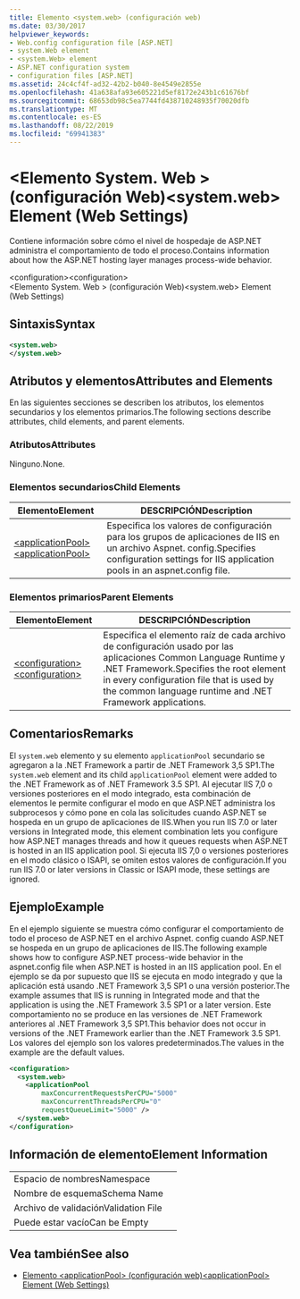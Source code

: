 ```yaml
---
title: Elemento <system.web> (configuración web)
ms.date: 03/30/2017
helpviewer_keywords:
- Web.config configuration file [ASP.NET]
- system.Web element
- <system.Web> element
- ASP.NET configuration system
- configuration files [ASP.NET]
ms.assetid: 24c4cf4f-ad32-42b2-b040-8e4549e2855e
ms.openlocfilehash: 41a638afa93e605221d5ef8172e243b1c61676bf
ms.sourcegitcommit: 68653db98c5ea7744fd438710248935f70020dfb
ms.translationtype: MT
ms.contentlocale: es-ES
ms.lasthandoff: 08/22/2019
ms.locfileid: "69941383"
---
```

# <a name="systemweb-element-web-settings"></a><span data-ttu-id="69a81-102">\<Elemento System. Web > (configuración Web)</span><span class="sxs-lookup"><span data-stu-id="69a81-102">\<system.web> Element (Web Settings)</span></span>
<span data-ttu-id="69a81-103">Contiene información sobre cómo el nivel de hospedaje de ASP.NET administra el comportamiento de todo el proceso.</span><span class="sxs-lookup"><span data-stu-id="69a81-103">Contains information about how the ASP.NET hosting layer manages process-wide behavior.</span></span>  
  
 <span data-ttu-id="69a81-104">\<configuration></span><span class="sxs-lookup"><span data-stu-id="69a81-104">\<configuration></span></span>  
<span data-ttu-id="69a81-105">\<Elemento System. Web > (configuración Web)</span><span class="sxs-lookup"><span data-stu-id="69a81-105">\<system.web> Element (Web Settings)</span></span>  
  
## <a name="syntax"></a><span data-ttu-id="69a81-106">Sintaxis</span><span class="sxs-lookup"><span data-stu-id="69a81-106">Syntax</span></span>  
  
```xml  
<system.web>  
</system.web>  
```  
  
## <a name="attributes-and-elements"></a><span data-ttu-id="69a81-107">Atributos y elementos</span><span class="sxs-lookup"><span data-stu-id="69a81-107">Attributes and Elements</span></span>  
 <span data-ttu-id="69a81-108">En las siguientes secciones se describen los atributos, los elementos secundarios y los elementos primarios.</span><span class="sxs-lookup"><span data-stu-id="69a81-108">The following sections describe attributes, child elements, and parent elements.</span></span>  
  
### <a name="attributes"></a><span data-ttu-id="69a81-109">Atributos</span><span class="sxs-lookup"><span data-stu-id="69a81-109">Attributes</span></span>  
 <span data-ttu-id="69a81-110">Ninguno.</span><span class="sxs-lookup"><span data-stu-id="69a81-110">None.</span></span>  
  
### <a name="child-elements"></a><span data-ttu-id="69a81-111">Elementos secundarios</span><span class="sxs-lookup"><span data-stu-id="69a81-111">Child Elements</span></span>  
  
|<span data-ttu-id="69a81-112">Elemento</span><span class="sxs-lookup"><span data-stu-id="69a81-112">Element</span></span>|<span data-ttu-id="69a81-113">DESCRIPCIÓN</span><span class="sxs-lookup"><span data-stu-id="69a81-113">Description</span></span>|  
|-------------|-----------------|  
|[<span data-ttu-id="69a81-114">\<applicationPool></span><span class="sxs-lookup"><span data-stu-id="69a81-114">\<applicationPool></span></span>](applicationpool-element-web-settings.md)|<span data-ttu-id="69a81-115">Especifica los valores de configuración para los grupos de aplicaciones de IIS en un archivo Aspnet. config.</span><span class="sxs-lookup"><span data-stu-id="69a81-115">Specifies configuration settings for IIS application pools in an aspnet.config file.</span></span>|  
  
### <a name="parent-elements"></a><span data-ttu-id="69a81-116">Elementos primarios</span><span class="sxs-lookup"><span data-stu-id="69a81-116">Parent Elements</span></span>  
  
|<span data-ttu-id="69a81-117">Elemento</span><span class="sxs-lookup"><span data-stu-id="69a81-117">Element</span></span>|<span data-ttu-id="69a81-118">DESCRIPCIÓN</span><span class="sxs-lookup"><span data-stu-id="69a81-118">Description</span></span>|  
|-------------|-----------------|  
|[<span data-ttu-id="69a81-119">\<configuration></span><span class="sxs-lookup"><span data-stu-id="69a81-119">\<configuration></span></span>](../configuration-element.md)|<span data-ttu-id="69a81-120">Especifica el elemento raíz de cada archivo de configuración usado por las aplicaciones Common Language Runtime y .NET Framework.</span><span class="sxs-lookup"><span data-stu-id="69a81-120">Specifies the root element in every configuration file that is used by the common language runtime and .NET Framework applications.</span></span>|  
  
## <a name="remarks"></a><span data-ttu-id="69a81-121">Comentarios</span><span class="sxs-lookup"><span data-stu-id="69a81-121">Remarks</span></span>  
 <span data-ttu-id="69a81-122">El `system.web` elemento y su elemento `applicationPool` secundario se agregaron a la .NET Framework a partir de .NET Framework 3,5 SP1.</span><span class="sxs-lookup"><span data-stu-id="69a81-122">The `system.web` element and its child `applicationPool` element were added to the .NET Framework as of .NET Framework 3.5 SP1.</span></span> <span data-ttu-id="69a81-123">Al ejecutar IIS 7,0 o versiones posteriores en el modo integrado, esta combinación de elementos le permite configurar el modo en que ASP.NET administra los subprocesos y cómo pone en cola las solicitudes cuando ASP.NET se hospeda en un grupo de aplicaciones de IIS.</span><span class="sxs-lookup"><span data-stu-id="69a81-123">When you run IIS 7.0 or later versions in Integrated mode, this element combination lets you configure how ASP.NET manages threads and how it queues requests when ASP.NET is hosted in an IIS application pool.</span></span> <span data-ttu-id="69a81-124">Si ejecuta IIS 7,0 o versiones posteriores en el modo clásico o ISAPI, se omiten estos valores de configuración.</span><span class="sxs-lookup"><span data-stu-id="69a81-124">If you run IIS 7.0 or later versions in Classic or ISAPI mode, these settings are ignored.</span></span>  
  
## <a name="example"></a><span data-ttu-id="69a81-125">Ejemplo</span><span class="sxs-lookup"><span data-stu-id="69a81-125">Example</span></span>  
 <span data-ttu-id="69a81-126">En el ejemplo siguiente se muestra cómo configurar el comportamiento de todo el proceso de ASP.NET en el archivo Aspnet. config cuando ASP.NET se hospeda en un grupo de aplicaciones de IIS.</span><span class="sxs-lookup"><span data-stu-id="69a81-126">The following example shows how to configure ASP.NET process-wide behavior in the aspnet.config file when ASP.NET is hosted in an IIS application pool.</span></span> <span data-ttu-id="69a81-127">En el ejemplo se da por supuesto que IIS se ejecuta en modo integrado y que la aplicación está usando .NET Framework 3,5 SP1 o una versión posterior.</span><span class="sxs-lookup"><span data-stu-id="69a81-127">The example assumes that IIS is running in Integrated mode and that the application is using the .NET Framework 3.5 SP1 or a later version.</span></span> <span data-ttu-id="69a81-128">Este comportamiento no se produce en las versiones de .NET Framework anteriores al .NET Framework 3,5 SP1.</span><span class="sxs-lookup"><span data-stu-id="69a81-128">This behavior does not occur in versions of the .NET Framework earlier than the .NET Framework 3.5 SP1.</span></span> <span data-ttu-id="69a81-129">Los valores del ejemplo son los valores predeterminados.</span><span class="sxs-lookup"><span data-stu-id="69a81-129">The values in the example are the default values.</span></span>  
  
```xml  
<configuration>  
  <system.web>  
    <applicationPool   
        maxConcurrentRequestsPerCPU="5000"   
        maxConcurrentThreadsPerCPU="0"   
        requestQueueLimit="5000" />  
  </system.web>  
</configuration>  
```  
  
## <a name="element-information"></a><span data-ttu-id="69a81-130">Información de elemento</span><span class="sxs-lookup"><span data-stu-id="69a81-130">Element Information</span></span>  
  
|||  
|-|-|  
|<span data-ttu-id="69a81-131">Espacio de nombres</span><span class="sxs-lookup"><span data-stu-id="69a81-131">Namespace</span></span>||  
|<span data-ttu-id="69a81-132">Nombre de esquema</span><span class="sxs-lookup"><span data-stu-id="69a81-132">Schema Name</span></span>||  
|<span data-ttu-id="69a81-133">Archivo de validación</span><span class="sxs-lookup"><span data-stu-id="69a81-133">Validation File</span></span>||  
|<span data-ttu-id="69a81-134">Puede estar vacío</span><span class="sxs-lookup"><span data-stu-id="69a81-134">Can be Empty</span></span>||  
  
## <a name="see-also"></a><span data-ttu-id="69a81-135">Vea también</span><span class="sxs-lookup"><span data-stu-id="69a81-135">See also</span></span>

- [<span data-ttu-id="69a81-136">Elemento \<applicationPool> (configuración web)</span><span class="sxs-lookup"><span data-stu-id="69a81-136">\<applicationPool> Element (Web Settings)</span></span>](applicationpool-element-web-settings.md)
